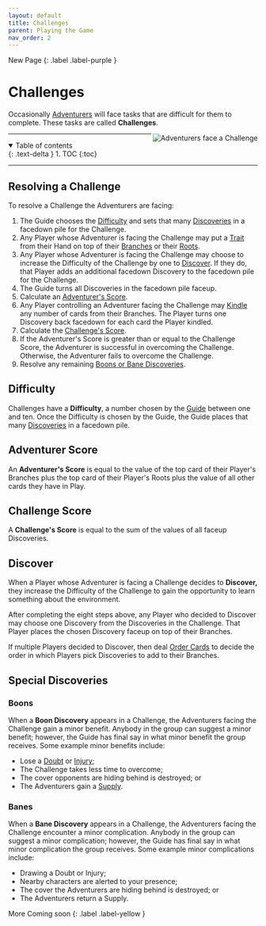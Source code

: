 ```yaml
---
layout: default
title: Challenges
parent: Playing the Game
nav_order: 2
---
```


<div markdown="1">
New Page
{: .label .label-purple }
</div>

# Challenges



Occasionally [Adventurers](Basics#adventurer) will face tasks that are difficult for them to complete. These tasks are called **Challenges**.

<img align="right" src="https://plerpsandplerps.github.io/Sprouting-Tales/artwork/Art_Challenge.png" alt="Adventurers face a Challenge">

---

<details open markdown="block">
  <summary>
    Table of contents
  </summary>
  {: .text-delta }
1. TOC
{:toc}
</details>

---

## Resolving a Challenge

To resolve a Challenge the Adventurers are facing:
1. The Guide chooses the [Difficulty](docs/Playing-the-Game/Challenges#difficulty) and sets that many [Discoveries](Discoveries) in a facedown pile for the Challenge. 
2. Any Player whose Adventurer is facing the Challenge may put a [Trait](Trait) from their Hand on top of their [Branches](CardZones#branches) or their [Roots](CardZones#roots).
2. Any Player whose Adventurer is facing the Challenge may choose to increase the Difficulty of the Challenge by one to [Discover](docs/Playing-the-Game/Challenges#discover). If they do, that Player adds an additional facedown Discovery to the facedown pile for the Challenge.
3. The Guide turns all Discoveries in the facedown pile faceup.
4. Calculate an [Adventurer's Score](docs/Playing-the-Game/Challenges#adventurer-score). 
6. Any Player controlling an Adventurer facing the Challenge may [Kindle](CardZones#kindling) any number of cards from their Branches. The Player turns one Discovery back facedown for each card the Player kindled.
7. Calculate the [Challenge's Score](docs/Playing-the-Game/Challenges#challenge-score).
8. If the Adventurer's Score is greater than or equal to the Challenge Score, the Adventurer is successful in overcoming the Challenge. Otherwise, the Adventurer fails to overcome the Challenge. 
9. Resolve any remaining [Boons or Bane Discoveries](docs/Playing-the-Game/Challenges#special-discoveries). 

## Difficulty

Challenges have a **Difficulty**, a number chosen by the [Guide](Basics#Guide) between one and ten. Once the Difficulty is chosen by the Guide, the Guide places that many [Discoveries](_drafts/Discoveries) in a facedown pile. 

## Adventurer Score

An **Adventurer's Score** is equal to the value of the top card of their Player's Branches plus the top card of their Player's Roots plus the value of all other cards they have in Play. 

## Challenge Score

A **Challenge's Score** is equal to the sum of the values of all faceup Discoveries.

## Discover

When a Player whose Adventurer is facing a Challenge decides to **Discover,** they increase the Difficulty of the Challenge to gain the opportunity to learn something about the environment. 

After completing the eight steps above, any Player who decided to Discover may choose one Discovery from the Discoveries in the Challenge. That Player places the chosen Discovery faceup on top of their Branches. 

If multiple Players decided to Discover, then deal [Order Cards](docs/Playing-the-Game/Order) to decide the order in which Players pick Discoveries to add to their Branches. 

## Special Discoveries

### Boons

When a **Boon Discovery** appears in a Challenge, the Adventurers facing the Challenge gain a minor benefit. Anybody in the group can suggest a minor benefit; however, the Guide has final say in what minor benefit the group receives. Some example minor benefits include:
- Lose a [Doubt](_drafts/ConsequenceCards#doubt) or [Injury](_drafts/ConsequenceCards#injury); 
- The Challenge takes less time to overcome;
- The cover opponents are hiding behind is destroyed; or
- The Adventurers gain a [Supply](_drafts/Items#supply). 

### Banes

When a **Bane Discovery** appears in a Challenge, the Adventurers facing the Challenge encounter a minor complication. Anybody in the group can suggest a minor complication; however, the Guide has final say in what minor complication the group receives. Some example minor complications include: 
- Drawing a Doubt or Injury;
- Nearby characters are alerted to your presence;
- The cover the Adventurers are hiding behind is destroyed; or
- The Adventurers return a Supply. 

<div markdown="1">
More Coming soon
{: .label .label-yellow }
</div>

<!-- 

## Example Challenge Resolution



-->
